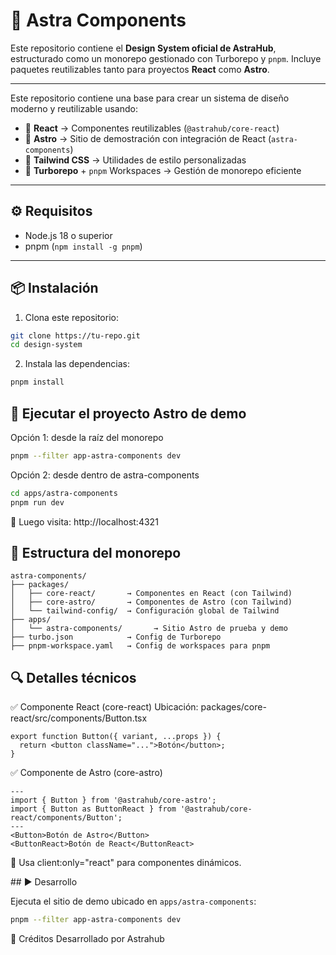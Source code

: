 # 🌌 Astra Components

Este repositorio contiene el **Design System oficial de AstraHub**, estructurado como un monorepo gestionado con Turborepo y `pnpm`. Incluye paquetes reutilizables tanto para proyectos **React** como **Astro**.

---

Este repositorio contiene una base para crear un sistema de diseño moderno y reutilizable usando:

- 🧩 **React** → Componentes reutilizables (`@astrahub/core-react`)
- 🌌 **Astro** → Sitio de demostración con integración de React (`astra-components`)
- 🎨 **Tailwind CSS** → Utilidades de estilo personalizadas
- 🚀 **Turborepo** + `pnpm` Workspaces → Gestión de monorepo eficiente

---

## ⚙️ Requisitos

- Node.js 18 o superior
- pnpm (`npm install -g pnpm`)

---

## 📦 Instalación

1. Clona este repositorio:

```bash
git clone https://tu-repo.git
cd design-system
````

2. Instala las dependencias:

```bash
pnpm install
````

## 🚀 Ejecutar el proyecto Astro de demo
Opción 1: desde la raíz del monorepo

```bash
pnpm --filter app-astra-components dev
````

Opción 2: desde dentro de astra-components

```bash
cd apps/astra-components
pnpm run dev
```

🔗 Luego visita: http://localhost:4321

## 📁 Estructura del monorepo

```psgl
astra-components/
├── packages/
│   ├── core-react/       → Componentes en React (con Tailwind)
│   ├── core-astro/       → Componentes de Astro (con Tailwind)
│   └── tailwind-config/  → Configuración global de Tailwind
├── apps/
│   └── astra-components/       → Sitio Astro de prueba y demo
├── turbo.json            → Config de Turborepo
├── pnpm-workspace.yaml   → Config de workspaces para pnpm
```

## 🔍 Detalles técnicos

✅ Componente React (core-react)
Ubicación: packages/core-react/src/components/Button.tsx

```tsx
export function Button({ variant, ...props }) {
  return <button className="...">Botón</button>;
}
```

✅ Componente de Astro (core-astro)

```astro
---
import { Button } from '@astrahub/core-astro';
import { Button as ButtonReact } from '@astrahub/core-react/components/Button';
---
<Button>Botón de Astro</Button>
<ButtonReact>Botón de React</ButtonReact>
```
📌 Usa client:only="react" para componentes dinámicos.


## ▶️ Desarrollo

Ejecuta el sitio de demo ubicado en `apps/astra-components`:

```bash
pnpm --filter app-astra-components dev
```


🤝 Créditos
Desarrollado por Astrahub
